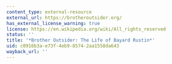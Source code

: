 ```yaml
---
content_type: external-resource
external_url: https://brotheroutsider.org/
has_external_license_warning: true
license: https://en.wikipedia.org/wiki/All_rights_reserved
status: ''
title: '*Brother Outsider: The Life of Bayard Rustin*'
uid: c0916b3a-e73f-4eb9-8574-2aa1558da643
wayback_url: ''
---
```

